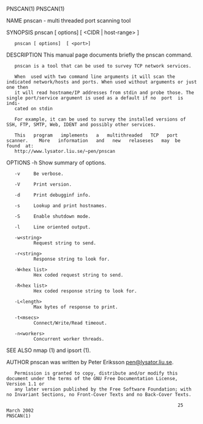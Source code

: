 PNSCAN(1)                                                                                                                                PNSCAN(1)

NAME
       pnscan - multi threaded port scanning tool

SYNOPSIS
       pnscan [ options]  [ <CIDR | host-range> <port-range>]

       pnscan [ options]  [ <port>]

DESCRIPTION
       This manual page documents briefly the pnscan command.

       pnscan is a tool that can be used to survey TCP network services.

       When  used with two command line arguments it will scan the indicated network/hosts and ports. When used without arguments or just one then
       it will read hostname/IP addresses from stdin and probe those. The single port/service argument is used as a default if no  port  is  indi‐
       cated on stdin

       For example, it can be used to survey the installed versions of SSH, FTP, SMTP, Web, IDENT and possibly other services.

       This   program   implements   a   multithreaded   TCP   port   scanner.    More   information   and   new   relaseses   may  be  found  at:
       http://www.lysator.liu.se/~pen/pnscan

OPTIONS
       -h     Show summary of options.

       -v     Be verbose.

       -V     Print version.

       -d     Print debugginf info.

       -s     Lookup and print hostnames.

       -S     Enable shutdown mode.

       -l     Line oriented output.

       -w<string>
              Request string to send.

       -r<string>
              Response string to look for.

       -W<hex list>
              Hex coded request string to send.

       -R<hex list>
              Hex coded response string to look for.

       -L<length>
              Max bytes of response to print.

       -t<msecs>
              Connect/Write/Read timeout.

       -n<workers>
              Concurrent worker threads.

SEE ALSO
       nmap (1) and ipsort (1).

AUTHOR
       pnscan was written by Peter Eriksson <pen@lysator.liu.se>.

       Permission is granted to copy, distribute and/or modify this document under the terms of the GNU Free Documentation License, Version 1.1 or
       any later version published by the Free Software Foundation; with no Invariant Sections, no Front-Cover Texts and no Back-Cover Texts.

                                                                   25 March 2002                                                         PNSCAN(1)
